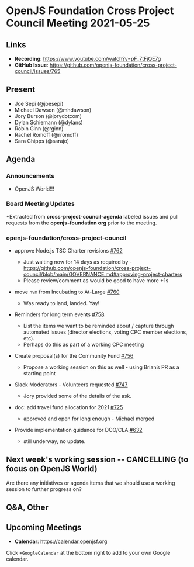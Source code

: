 # OpenJS Foundation Cross Project Council Meeting 2021-05-25

## Links

* **Recording**: https://www.youtube.com/watch?v=pF_7tFjQE7g
* **GitHub Issue**: https://github.com/openjs-foundation/cross-project-council/issues/765

## Present

* Joe Sepi (@joesepi)
* Michael Dawson (@mhdawson)
* Jory Burson (@jorydotcom)
* Dylan Schiemann (@dylans)
* Robin Ginn (@rginn)
* Rachel Romoff (@rromoff)
* Sara Chipps (@sarajo)

## Agenda

### Announcements
* OpenJS World!!!


### Board Meeting Updates

*Extracted from **cross-project-council-agenda** labeled issues and pull requests from the **openjs-foundation org** prior to the meeting.

### openjs-foundation/cross-project-council

* approve Node.js TSC Charter revisions [#762](https://github.com/openjs-foundation/cross-project-council/issues/762)
  * Just waiting now for 14 days as required by -https://github.com/openjs-foundation/cross-project-council/blob/main/GOVERNANCE.md#approving-project-charters
  * Please review/comment as would be good to have more +1s

* move `nvm` from Incubating to At-Large [#760](https://github.com/openjs-foundation/cross-project-council/pull/760)
  * Was ready to land, landed. Yay!

* Reminders for long term events [#758](https://github.com/openjs-foundation/cross-project-council/issues/758)
  * List the items we want to be reminded about / capture through automated issues (director elections, voting CPC member elections, etc).
  * Perhaps do this as part of a working CPC meeting

* Create proposal(s) for the Community Fund [#756](https://github.com/openjs-foundation/cross-project-council/issues/756)
  * Propose a working session on this as well - using Brian’s PR as a starting point

* Slack Moderators - Volunteers requested [#747](https://github.com/openjs-foundation/cross-project-council/issues/747)
  * Jory provided some of the details of the ask.

* doc: add travel fund allocation for 2021 [#725](https://github.com/openjs-foundation/cross-project-council/pull/725)
  * approved and open for long enough - Michael merged

* Provide implementation guidance for DCO/CLA [#632](https://github.com/openjs-foundation/cross-project-council/issues/632)
  * still underway, no update.


## Next week's working session -- CANCELLING (to focus on OpenJS World) 

Are there any initiatives or agenda items that we should use a working session to further progress on?

## Q&A, Other

## Upcoming Meetings

* **Calendar**: <https://calendar.openjsf.org>

Click `+GoogleCalendar` at the bottom right to add to your own Google calendar.
